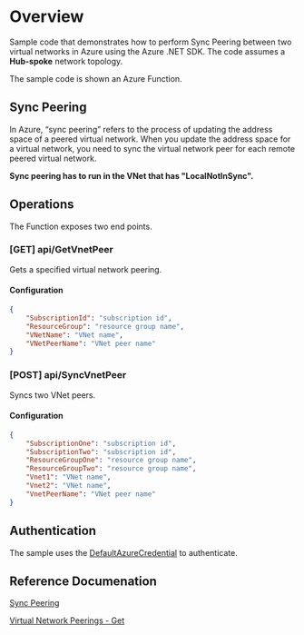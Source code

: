# Overview
Sample code that demonstrates how to perform Sync Peering between two virtual networks in Azure using the Azure .NET SDK. The code assumes a <b>Hub-spoke</b> network topology.

The sample code is shown an Azure Function.

## Sync Peering
In Azure, “sync peering” refers to the process of updating the address space of a peered virtual network.
When you update the address space for a virtual network, you need to sync the virtual network peer for each remote peered virtual network.

<b>Sync peering has to run in the VNet that has "LocalNotInSync".</b>

## Operations
The Function exposes two end points.

### [GET] api/GetVnetPeer
Gets a specified virtual network peering.

#### Configuration
```json
{
    "SubscriptionId": "subscription id",
    "ResourceGroup": "resource group name",
    "VNetName": "VNet name",
    "VNetPeerName": "VNet peer name"
}
```

### [POST] api/SyncVnetPeer
Syncs two VNet peers.

#### Configuration
```json
{
    "SubscriptionOne": "subscription id",
    "SubscriptionTwo": "subscription id",
    "ResourceGroupOne": "resource group name",
    "ResourceGroupTwo": "resource group name",
    "Vnet1": "VNet name",
    "Vnet2": "VNet name",
    "VnetPeerName": "VNet peer name"
}
```

## Authentication
The sample uses the [DefaultAzureCredential](https://learn.microsoft.com/en-us/dotnet/azure/sdk/authentication/?tabs=command-line) to authenticate.

## Reference Documenation

[Sync Peering](https://learn.microsoft.com/en-us/rest/api/virtualnetwork/virtual-network-peerings/create-or-update?view=rest-virtualnetwork-2023-09-01&tabs=dotnet#sync-peering)

[Virtual Network Peerings - Get](https://learn.microsoft.com/en-us/rest/api/virtualnetwork/virtual-network-peerings/get?view=rest-virtualnetwork-2023-09-01&tabs=HTTP)
